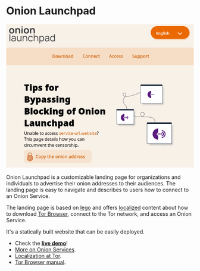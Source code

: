 # Onion Launchpad

![](assets/screenshot.png "Onion Launchpad")

Onion Launchpad is a customizable landing page for organizations and
individuals to advertise their onion addresses to their audiences. The landing
page is easy to navigate and describes to users how to connect to an Onion
Service.

The landing page is based on [lego][] and offers [localized][] content about
how to download [Tor Browser][], connect to the Tor network, and access an
Onion Service.

It's a statically built website that can be easily deployed.

* Check the **[live demo][]**!
* [More on Onion Services](https://community.torproject.org/onion-services/).
* [Localization at Tor](https://gitlab.torproject.org/tpo/community/l10n/-/wikis/Localization-for-developers).
* [Tor Browser manual](https://tb-manual.torproject.org/).

[lego]: https://gitlab.torproject.org/tpo/web/lego
[localized]: https://hosted.weblate.org/projects/tor/onion-launchpad/
[Tor Browser]: https://www.torproject.org/download/
[live demo]: https://tpo.pages.torproject.net/onion-services/onion-launchpad/
